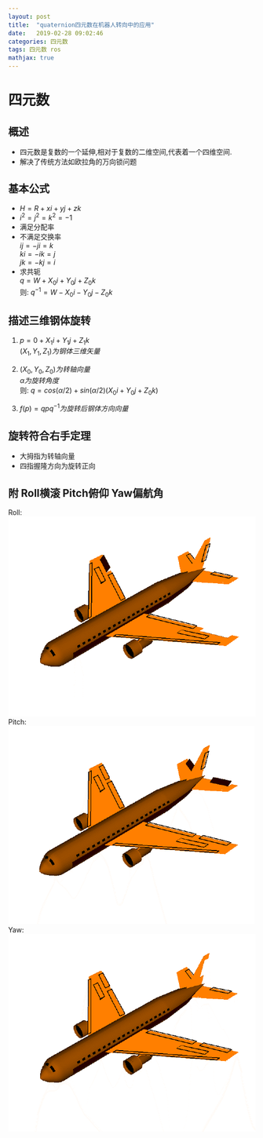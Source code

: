 ```yaml
---
layout: post
title:  "quaternion四元数在机器人转向中的应用"
date:   2019-02-28 09:02:46
categories: 四元数
tags: 四元数 ros
mathjax: true
---
```

# 四元数
## 概述
* 四元数是复数的一个延伸,相对于复数的二维空间,代表着一个四维空间.
* 解决了传统方法如欧拉角的万向锁问题
## 基本公式
* $H=R+xi+yj+zk$
* $i^2=j^2=k^2=-1$
* 满足分配率
* 不满足交换率
  <br>$ij=-ji=k$
  <br>$ki=-ik=j$
  <br>$jk=-kj=i$
* 求共轭
 <br>$q=W+X_0i+Y_0j+Z_0k$
 <br>则: $q^{-1}=W-X_0i-Y_0j-Z_0k$
## 描述三维钢体旋转
1. $p=0+X_1i+Y_1j+Z_1k$ 
  <br>$(X_1,Y_1,Z_1)为钢体三维矢量$

2. $(X_0,Y_0,Z_0)为转轴向量$
   <br>$\alpha 为旋转角度$
   <br>则: $q=cos(\alpha /2)+sin(\alpha/2)(X_0i+Y_0j+Z_0k)$
3. $f(p) = qpq^{-1}为旋转后钢体方向向量$
## 旋转符合右手定理
* 大拇指为转轴向量
* 四指握隆方向为旋转正向
  
## 附 Roll横滚 Pitch俯仰 Yaw偏航角
Roll:
![](https://raw.githubusercontent.com/tricomm/ImageForBlog/master/2019/02/28/roll.gif)
Pitch:
![](https://raw.githubusercontent.com/tricomm/ImageForBlog/master/2019/02/28/pitch.gif)
Yaw:
![](https://raw.githubusercontent.com/tricomm/ImageForBlog/master/2019/02/28/yaw.gif)
